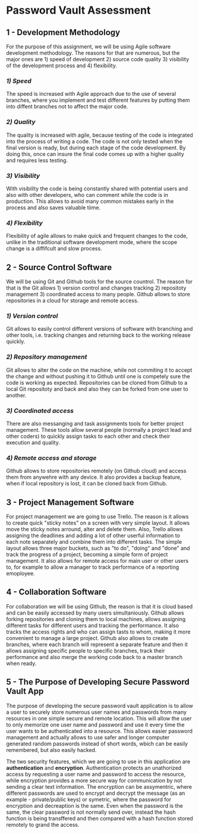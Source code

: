 # Password Vault Assessment

## **1 - Development Methodology**

For the purpose of this assignment, we will be using Agile software development methodology. The reasons for that are numerous, but the major ones are 1) speed of development 2) source code quality 3) visibility of the development process and 4) flexibility. 

### *1) Speed*

The speed is increased with Agile approach due to the use of several branches, where you implement and test different features by putting them into diffent branches not to affect the major code. 

### *2) Quality*

The quality is increased with agile, because testing of the code is integrated into the process of writing a code. The code is not only tested when the final version is ready, but during each stage of the code development. By doing this, once can insure the final code comes up with a higher quality and requires less testing.

### *3) Visibility*

With visibility the code is being constantly shared with potential users and also with other developers, who can comment while the code is in production. This allows to avoid many common mistakes early in the process and also saves valuable tiime.

### *4) Flexibility*
Flexibility of agile allows to make quick and frequent changes to the code, unlike in the traditional software development mode, where the scope change is a diffifcult and slow process.

## **2 - Source Control Software**

We will be using Git and Github tools for the source countrol. The reason for that is the Git allows 1) version control and changes tracking 2) repositoty management 3) coordinated access to many people. Github allows to store repositories in a cloud for storage and remote access.

### *1) Version control*

Git allows to easily control different versions of software with branching and other tools, i.e. tracking changes and returning back to the working release quickly.

### *2) Repository management*

Git allows to alter the code on the machine, while not commiting it to accept the change and without pushing it to Github until one is competely sure the code is working as expected. Repositories can be cloned from Github to a local Git repositoty and back and also they can be forked from one user to another.

### *3) Coordinated access*

There are also messanging and task assignments tools for better project management. These tools allow several people (normally a project lead and other coders) to quickly assign tasks to each other and check their execution and quality.

### *4) Remote access and storage*

Github allows to store repositories remotely (on Github cloud) and access them from anywehre with any device. It also provides a backup feature, when if local repository is lost, it can be cloned back from Github.

## **3 - Project Management Software**

For project management we are going to use Trello. The reason is it allows to create quick "sticky notes" on a screen with very simple layout. It allows move the sticky notes arround, alter and delete them. Also, Trello allows assigning the deadlines and adding a lot of other userful information to each note separately and combine them into different tasks. The simple layout allows three major buckets, such as "to do", "doing" and "done" and track the progress of a project, becoming a simple form of project management. It also allows for remote access for main user or other users to, for example to allow a manager to track performance of a reporting emoployee.

## **4 - Collaboration Software**

For collaboration we will be using Github, the reason is that it is cloud based and can be easily accessed by many users simultaniously. Github allows forking repositories and cloning them to local machines, allows assigning different tasks for different users and tracking the performance. It also tracks the access rights and who can assign tasts to whom, making it more convenient to manage a large project. Github also allows to create branches, where each branch will represent a separate feature and then it allows assigning specific people to specific branches, track their performance and also merge the working code back to a master branch when ready.

## **5 - The Purpose of Developing Secure Password Vault App**

The purpose of developing the secure password vault application is to allow a user to securely store numerous user names and passwords from many resources in one simple secure and remote location. This will allow the user to only memorize one user name and password and use it every time the user wants to be authenticated into a resource. This allows easier password management and actually allows to use safer and longer computer generated random passwords instead of short words, wbich can be easily remembered, but also easily hacked.

The two security features, which we are going to use in this application are **authentication** and **encryption**. Authentication protects an unathorized access by requesting a user name and password to access the resource, while encryption provides a more secure way for communication by not sending a clear text information. The encryption can be assymentric, where different passwords are used to encrypt and decrypt the message (as an example - private/public keys) or symetric, where the password for encryption and decreaption is the same. Even when the password is the same, the clear password is not normally send over, instead the hash function is being transffered and then compared with a hash function stored remotely to grand the access.